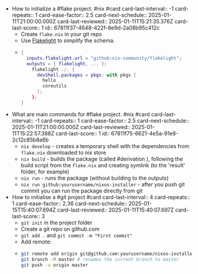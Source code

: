 - How to initialize a #flake project. #nix #card
  card-last-interval:: -1
  card-repeats:: 1
  card-ease-factor:: 2.5
  card-next-schedule:: 2025-01-11T21:00:00.000Z
  card-last-reviewed:: 2025-01-11T15:21:35.376Z
  card-last-score:: 1
  id:: 67811f37-4648-422f-8e9d-2a08b95c412c
	- Create `flake.nix` in your git repo
	- Use [Flakelight](https://github.com/nix-community/flakelight) to simplify the schema.
	- ```nix
	  {
	    inputs.flakelight.url = "github:nix-community/flakelight";
	    outputs = { flakelight, ... }:
	      flakelight ./. {
	        devShell.packages = pkgs: with pkgs [
	          hello
	          coreutils 
	        ];
	      };
	  }
	  ```
- What are main commands for #flake project. #nix #card
  card-last-interval:: -1
  card-repeats:: 1
  card-ease-factor:: 2.5
  card-next-schedule:: 2025-01-11T21:00:00.000Z
  card-last-reviewed:: 2025-01-11T15:22:57.388Z
  card-last-score:: 1
  id:: 67811f75-6621-4e5a-91e8-2c12c85b8a6b
	- `nix develop` - creates a temporary shell with the dependencies from `flake.nix` downloaded to nix store
	- `nix build` - builds the package (called #derivation ), following the build script from the `flake.nix` and creating symlink (to the 'result' folder, for example)
	- `nix run` - runs the package (without building to the outputs)
	- `nix run github:yourusername/nixos-installer` - after you push git commit you can run the package directly from git
- How to initialise a #git project #card
  card-last-interval:: 4
  card-repeats:: 1
  card-ease-factor:: 2.36
  card-next-schedule:: 2025-01-15T15:40:07.694Z
  card-last-reviewed:: 2025-01-11T15:40:07.697Z
  card-last-score:: 3
	- `git init` in the project folder
	- Create a git repo on github.com
	- `git add .` and `git commit -m "First commit"`
	- Add remote:
	- ```sh
	  git remote add origin git@github.com:yourusername/nixos-installer.git
	  git branch -M master # renames the current branch to master
	  git push -u origin master
	  ```